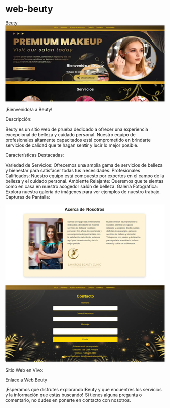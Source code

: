 # web-beuty
Beuty
![Pantalla de inicio ](capturas/inicio.webp)

¡Bienvenido/a a Beuty!

Descripción:

Beuty es un sitio web de prueba dedicado a ofrecer una experiencia excepcional de belleza y cuidado personal. Nuestro equipo de profesionales altamente capacitados está comprometido en brindarte servicios de calidad que te hagan sentir y lucir lo mejor posible.

Características Destacadas:

Variedad de Servicios: Ofrecemos una amplia gama de servicios de belleza y bienestar para satisfacer todas tus necesidades.
Profesionales Calificados: Nuestro equipo está compuesto por expertos en el campo de la belleza y el cuidado personal.
Ambiente Relajante: Queremos que te sientas como en casa en nuestro acogedor salón de belleza.
Galería Fotográfica: Explora nuestra galería de imágenes para ver ejemplos de nuestro trabajo.
Capturas de Pantalla:

![Pantalla de inicio ](capturas/acercade.webp)

![Pantalla de inicio ](capturas/contacto.webp)

Sitio Web en Vivo:

[Enlace a Web Beuty](https://web-beuty.vercel.app)

¡Esperamos que disfrutes explorando Beuty y que encuentres los servicios y la información que estás buscando! Si tienes alguna pregunta o comentario, no dudes en ponerte en contacto con nosotros.
